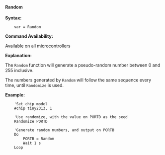 <div class="section">

<div class="titlepage">

<div>

<div>

#### <span id="random"></span>Random

</div>

</div>

</div>

<span class="strong">**Syntax:**</span>

``` screen
    var = Random
```

<span class="strong">**Command Availability:**</span>

Available on all microcontrollers

<span class="strong">**Explanation:**</span>

The `Random` function will generate a pseudo-random number between 0 and
255 inclusive.

The numbers generated by `Random` will follow the same sequence every
time, until `Randomize` is used.

<span class="strong">**Example:**</span>

``` screen
    'Set chip model
    #chip tiny2313, 1

    'Use randomize, with the value on PORTD as the seed
    Randomize PORTD

    'Generate random numbers, and output on PORTB
    Do
        PORTB = Random
        Wait 1 s
    Loop
```

</div>
